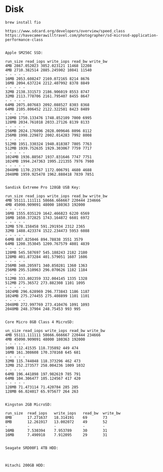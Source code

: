 # Disk

    brew install fio

    https://www.sdcard.org/developers/overview/speed_class
    https://havecamerawilltravel.com/photographer/sd-microsd-application-performance-class


    Apple SM256C SSD:

    run_size read_iops write_iops read_bw write_bw
    4MB 2867.052023 3052.023121 11468 12208
    4MB 2710.382514 2885.245902 10841 11540
    - - - - -
    16MB 2053.608247 2169.072165 8214 8676
    16MB 2094.637224 2212.407992 8378 8849
    - - - - -
    32MB 2138.331573 2186.906019 8553 8747
    32MB 2113.778706 2161.795407 8455 8647
    - - - - -
    64MB 2075.807683 2092.088527 8303 8368
    64MB 2105.806452 2122.322581 8423 8489
    - - - - -
    128MB 1750.133476 1748.852109 7000 6995
    128MB 2034.761018 2033.27126 8139 8133
    - - - - -
    256MB 2024.176096 2028.009646 8096 8112
    256MB 1998.229872 2002.014283 7992 8008
    - - - - -
    512MB 1951.330324 1940.818387 7805 7763
    512MB 1939.752635 1929.303067 7759 7717
    - - - - -
    1024MB 1936.88567 1937.831646 7747 7751
    1024MB 1994.247363 1995.221355 7976 7980
    - - - - -
    2048MB 1170.23767 1172.006791 4680 4688
    2048MB 1959.925478 1962.888418 7839 7851


    Sandisk Extreme Pro 128GB USB Key:

    run_size read_iops write_iops read_bw write_bw
    4MB 55111.111111 58666.666667 220444 234666
    4MB 45090.909091 48000 180363 192000
    - - - - -
    16MB 1555.035129 1642.466823 6220 6569
    16MB 1650.372825 1743.164872 6601 6972
    - - - - -
    32MB 578.158458 591.291934 2312 2365
    32MB 1488.423374 1522.234473 5953 6088
    - - - - -
    64MB 887.825046 894.78838 3551 3579
    64MB 1200.353045 1209.767579 4801 4839
    - - - - -
    128MB 545.587697 545.188243 2182 2180
    128MB 401.873284 401.579051 1607 1606
    - - - - -
    256MB 340.205971 340.850281 1360 1363
    256MB 295.510963 296.070626 1182 1184
    - - - - -
    512MB 333.802359 332.004145 1335 1328
    512MB 275.36572 273.882308 1101 1095
    - - - - -
    1024MB 296.628969 296.773843 1186 1187
    1024MB 275.274455 275.408899 1101 1101
    - - - - -
    2048MB 272.997769 273.410476 1091 1093
    2048MB 248.37904 248.75453 993 995


    Core Micro 8GB Class 4 MicroSD:

    un_size read_iops write_iops read_bw write_bw
    4MB 55111.111111 58666.666667 220444 234666
    4MB 45090.909091 48000 180363 192000
    - - - - -
    16MB 112.41535 118.735892 449 474
    16MB 161.308608 170.378168 645 681
    - - - - -
    32MB 115.744048 118.373296 462 473
    32MB 252.273577 258.004236 1009 1032
    - - - - -
    64MB 196.441898 197.982619 785 791
    64MB 104.306477 105.124567 417 420
    - - - - -
    128MB 71.473114 71.420784 285 285
    128MB 66.024017 65.975677 264 263


    Kingston 2GB MicroSD:

    run_size  read_iops   write_iops   read_bw  write_bw
    8MB       17.271637   18.314191    69       73
    8MB       12.261917   13.002072    49       52
    -         -           -            -        -
    16MB      7.530394    7.953789     30       31
    16MB      7.490918    7.912095     29       31


    Seagate SRD00F1 4TB HDD:



    Hitachi 200GB HDD:
